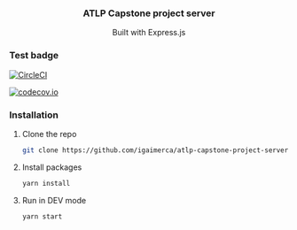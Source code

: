 <div align="center">
  <h3 align="center">ATLP Capstone project server</h3>

  <p align="center">
        Built with Express.js
  </p>
</div>

### Test badge
[![CircleCI](https://circleci.com/gh/igaimerca/atlp-capstone-project-server.svg?style=shield)](https://circleci.com/gh/circleci-docs)

[![codecov.io](https://codecov.io/github/igaimerca/atlp-capstone-project-server/coverage.svg?branch=main)](https://codecov.io/github/igaimerca/atlp-capstone-project-server)
### Installation

1. Clone the repo
   ```sh
   git clone https://github.com/igaimerca/atlp-capstone-project-server.git
   ```
2. Install packages
   ```sh
   yarn install
   ```
2. Run in DEV mode
   ```sh
   yarn start
   ```
